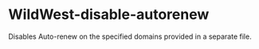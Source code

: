# WildWest-disable-autorenew
Disables Auto-renew on the specified domains provided in a separate file.
